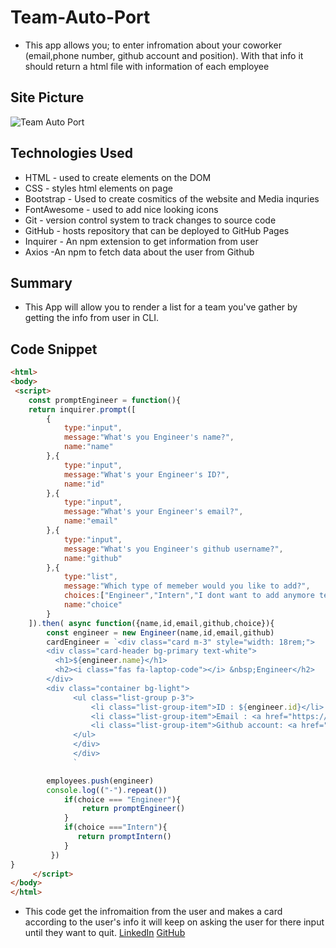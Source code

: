 # Team-Auto-Port
- This app allows you; to enter infromation about your coworker (email,phone number, github account and position). With that info it should return a html file with information of each employee 
## Site Picture
![ Team Auto Port](/assets/Auto-port.gif)


## Technologies Used
- HTML - used to create elements on the DOM
- CSS - styles html elements on page
- Bootstrap - Used to create cosmitics of the website and Media inquries
- FontAwesome - used to add nice looking icons 
- Git - version control system to track changes to source code
- GitHub - hosts repository that can be deployed to GitHub Pages
- Inquirer - An npm extension to get information from user
- Axios -An npm to fetch data about the user from Github 

## Summary 
- This App will allow you to render a list for a team you've gather by getting the info from user in CLI.
## Code Snippet
```html
<html>
<body>
 <script>
    const promptEngineer = function(){
    return inquirer.prompt([
        {
            type:"input",
            message:"What's you Engineer's name?",
            name:"name"
        },{
            type:"input",
            message:"What's your Engineer's ID?",
            name:"id"
        },{
            type:"input",
            message:"What's your Engineer's email?",
            name:"email"
        },{
            type:"input",
            message:"What's you Engineer's github username?",
            name:"github"
        },{
            type:"list",
            message:"Which type of memeber would you like to add?",
            choices:["Engineer","Intern","I dont want to add anymore team members"],
            name:"choice"
        }
    ]).then( async function({name,id,email,github,choice}){
        const engineer = new Engineer(name,id,email,github)
        cardEngineer = `<div class="card m-3" style="width: 18rem;">
        <div class="card-header bg-primary text-white">
          <h1>${engineer.name}</h1>
          <h2><i class="fas fa-laptop-code"></i> &nbsp;Engineer</h2>
        </div>
        <div class="container bg-light">
              <ul class="list-group p-3">
                  <li class="list-group-item">ID : ${engineer.id}</li>
                  <li class="list-group-item">Email : <a href="https://mail.google.com/"class="card-link">${engineer.email}</a> </li>
                  <li class="list-group-item">Github account: <a href="https://github.com/"class="card-link">${engineer.github}</a> </li>
              </ul>
              </div>
              </div>
              `

        employees.push(engineer)
        console.log(("-").repeat())
            if(choice === "Engineer"){
                return promptEngineer()
            }
            if(choice ==="Intern"){
               return promptIntern()
            }
         })
}
     </script>
</body>
</html>
```
- This code get the infromaition from the user and makes a card according to the user's info it will keep on asking the user for there input until they want to quit.
[LinkedIn](linkedin.com/in/andres-felipe-jimenez-ferreira-b67a35192)
[GitHub](https://github.com/AndresF97)
